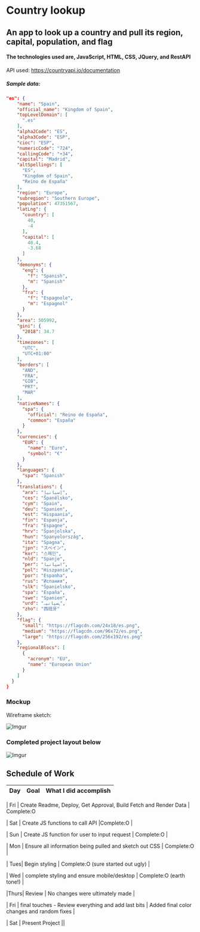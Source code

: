 # Country lookup

## An app to look up a country and pull its region, capital, population, and flag



#### The technologies used are, JavaScript, HTML, CSS, JQuery, and RestAPI


API used: https://countryapi.io/documentation

##### Sample data:
```json
"es": {
    "name": "Spain",
    "official_name": "Kingdom of Spain",
    "topLevelDomain": [
      ".es"
    ],
    "alpha2Code": "ES",
    "alpha3Code": "ESP",
    "cioc": "ESP",
    "numericCode": "724",
    "callingCode": "+34",
    "capital": "Madrid",
    "altSpellings": [
      "ES",
      "Kingdom of Spain",
      "Reino de España"
    ],
    "region": "Europe",
    "subregion": "Southern Europe",
    "population": 47351567,
    "latLng": {
      "country": [
        40,
        -4
      ],
      "capital": [
        40.4,
        -3.68
      ]
    },
    "demonyms": {
      "eng": {
        "f": "Spanish",
        "m": "Spanish"
      },
      "fra": {
        "f": "Espagnole",
        "m": "Espagnol"
      }
    },
    "area": 505992,
    "gini": {
      "2018": 34.7
    },
    "timezones": [
      "UTC",
      "UTC+01:00"
    ],
    "borders": [
      "AND",
      "FRA",
      "GIB",
      "PRT",
      "MAR"
    ],
    "nativeNames": {
      "spa": {
        "official": "Reino de España",
        "common": "España"
      }
    },
    "currencies": {
      "EUR": {
        "name": "Euro",
        "symbol": "€"
      }
    },
    "languages": {
      "spa": "Spanish"
    },
    "translations": {
      "ara": "إسبانيا",
      "ces": "Španělsko",
      "cym": "Spain",
      "deu": "Spanien",
      "est": "Hispaania",
      "fin": "Espanja",
      "fra": "Espagne",
      "hrv": "Španjolska",
      "hun": "Spanyolország",
      "ita": "Spagna",
      "jpn": "スペイン",
      "kor": "스페인",
      "nld": "Spanje",
      "per": "اسپانیا",
      "pol": "Hiszpania",
      "por": "Espanha",
      "rus": "Испания",
      "slk": "Španielsko",
      "spa": "España",
      "swe": "Spanien",
      "urd": "ہسپانیہ",
      "zho": "西班牙"
    },
    "flag": {
      "small": "https://flagcdn.com/24x18/es.png",
      "medium": "https://flagcdn.com/96x72/es.png",
      "large": "https://flagcdn.com/256x192/es.png"
    },
    "regionalBlocs": [
      {
        "acronym": "EU",
        "name": "European Union"
      }
    ]
  }
}
```

### Mockup
Wireframe sketch:

![Imgur](https://i.imgur.com/nIDDDZZ.jpg)

### Completed project layout below

![Imgur](https://i.imgur.com/3w9Szpi.jpg)

## Schedule of Work

|Day | Goal | What I did accomplish |
|----|------|-----------------------|

| Fri | Create Readme, Deploy, Get Approval, Build Fetch and Render Data | Complete:O

| Sat | Create JS functions to call API |Complete:O |

| Sun | Create JS function for user to input request | Complete:O |

| Mon | Ensure all information being pulled and sketch out CSS | Complete:O |

| Tues| Begin styling | Complete:O (sure started out ugly) |

| Wed | complete styling and ensure mobile/desktop | 
Complete:O (earth tone!) |

|Thurs| Review | No changes were ultimately made |

| Fri | final touches - Review everything and add last bits | Added final color changes and random fixes |

| Sat | Present Project ||